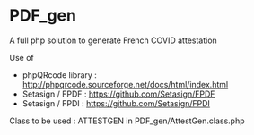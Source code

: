 # PDF_gen
A full php solution to generate French COVID attestation

Use of 
 * phpQRcode library : http://phpqrcode.sourceforge.net/docs/html/index.html
 *  Setasign / FPDF : https://github.com/Setasign/FPDF
 *  Setasign / FPDI : https://github.com/Setasign/FPDI

Class to be used : ATTESTGEN in PDF_gen/AttestGen.class.php
